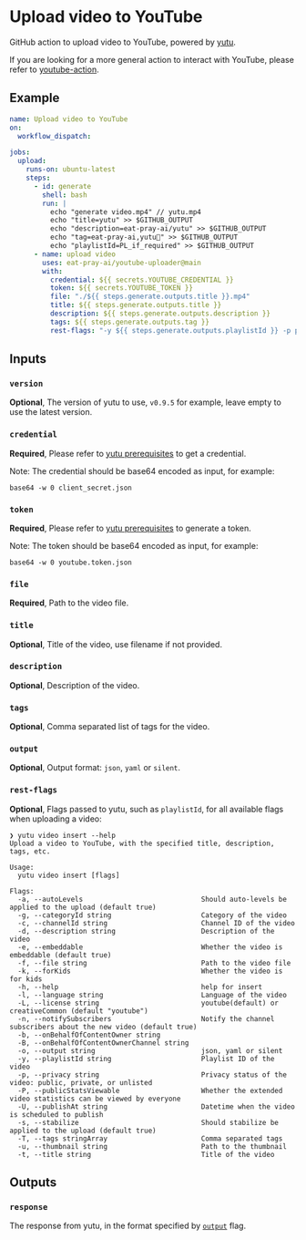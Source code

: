 # Upload video to YouTube

GitHub action to upload video to YouTube, powered by [yutu](https://github.com/eat-pray-ai/yutu).

If you are looking for a more general action to interact with YouTube, please refer to [youtube-action](https://github.com/eat-pray-ai/youtube-action).

## Example

```yaml
name: Upload video to YouTube
on:
  workflow_dispatch:

jobs:
  upload:
    runs-on: ubuntu-latest
    steps:
      - id: generate
        shell: bash
        run: |
          echo "generate video.mp4" // yutu.mp4
          echo "title=yutu" >> $GITHUB_OUTPUT
          echo "description=eat-pray-ai/yutu" >> $GITHUB_OUTPUT
          echo "tag=eat-pray-ai,yutu🐰" >> $GITHUB_OUTPUT
          echo "playlistId=PL_if_required" >> $GITHUB_OUTPUT
      - name: upload video
        uses: eat-pray-ai/youtube-uploader@main
        with:
          credential: ${{ secrets.YOUTUBE_CREDENTIAL }}
          token: ${{ secrets.YOUTUBE_TOKEN }}
          file: "./${{ steps.generate.outputs.title }}.mp4"
          title: ${{ steps.generate.outputs.title }}
          description: ${{ steps.generate.outputs.description }}
          tags: ${{ steps.generate.outputs.tag }}
          rest-flags: "-y ${{ steps.generate.outputs.playlistId }} -p public -g 22"
```
## Inputs

### `version`

**Optional**, The version of yutu to use, `v0.9.5` for example, leave empty to use the latest version.

### `credential`

**Required**, Please refer to [yutu prerequisites](https://github.com/eat-pray-ai/yutu?tab=readme-ov-file#prerequisites) to get a credential.

Note: The credential should be base64 encoded as input, for example:

```shell
base64 -w 0 client_secret.json
```

### `token`

**Required**, Please refer to [yutu prerequisites](https://github.com/eat-pray-ai/yutu?tab=readme-ov-file#prerequisites) to generate a token.

Note: The token should be base64 encoded as input, for example:

```shell
base64 -w 0 youtube.token.json
```

### `file`

**Required**, Path to the video file.

### `title`

**Optional**, Title of the video, use filename if not provided.

### `description`

**Optional**, Description of the video.

### `tags`

**Optional**, Comma separated list of tags for the video.

### `output`

**Optional**, Output format: `json`, `yaml` or `silent`.

### `rest-flags`

**Optional**, Flags passed to yutu, such as `playlistId`, for all available flags when uploading a video:

```shell
❯ yutu video insert --help
Upload a video to YouTube, with the specified title, description, tags, etc.

Usage:
  yutu video insert [flags]

Flags:
  -a, --autoLevels                             Should auto-levels be applied to the upload (default true)
  -g, --categoryId string                      Category of the video
  -c, --channelId string                       Channel ID of the video
  -d, --description string                     Description of the video
  -e, --embeddable                             Whether the video is embeddable (default true)
  -f, --file string                            Path to the video file
  -k, --forKids                                Whether the video is for kids
  -h, --help                                   help for insert
  -l, --language string                        Language of the video
  -L, --license string                         youtube(default) or creativeCommon (default "youtube")
  -n, --notifySubscribers                      Notify the channel subscribers about the new video (default true)
  -b, --onBehalfOfContentOwner string
  -B, --onBehalfOfContentOwnerChannel string
  -o, --output string                          json, yaml or silent
  -y, --playlistId string                      Playlist ID of the video
  -p, --privacy string                         Privacy status of the video: public, private, or unlisted
  -P, --publicStatsViewable                    Whether the extended video statistics can be viewed by everyone
  -U, --publishAt string                       Datetime when the video is scheduled to publish
  -s, --stabilize                              Should stabilize be applied to the upload (default true)
  -T, --tags stringArray                       Comma separated tags
  -u, --thumbnail string                       Path to the thumbnail
  -t, --title string                           Title of the video
```

## Outputs

### `response`

The response from yutu, in the format specified by [`output`](#output) flag.
